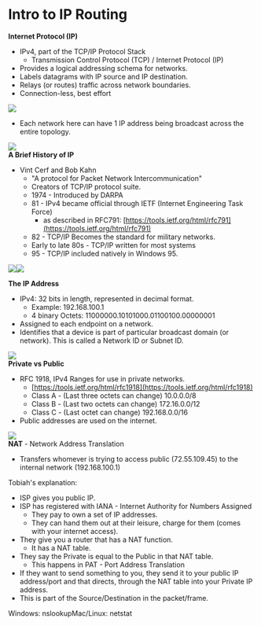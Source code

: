 # Intro to IP Routing

  
**Internet Protocol \(IP\)**

* IPv4, part of the TCP/IP Protocol Stack
  * Transmission Control Protocol \(TCP\) / Internet Protocol \(IP\)
* Provides a logical addressing schema for networks.
* Labels datagrams with IP source and IP destination.
* Relays \(or routes\) traffic across network boundaries.
* Connection-less, best effort

![](https://www.evernote.com/shard/s342/res/53291b93-7e7b-735f-9bed-d7714c801ffd)

* Each network here can have 1 IP address being broadcast across the entire topology.

![](https://www.evernote.com/shard/s342/res/9ca36f3d-777a-dfa8-92a1-b685f1f8114e)  
**A Brief History of IP**

* Vint Cerf and Bob Kahn
  * "A protocol for Packet Network Intercommunication"
  * Creators of TCP/IP protocol suite.
  * 1974 - Introduced by DARPA
  * 81 - IPv4 became official through IETF \(Internet Engineering Task Force\)
    * as described in RFC791: [https://tools.ietf.org/html/rfc791](https://tools.ietf.org/html/rfc791)
  * 82 - TCP/IP Becomes the standard for military networks.
  * Early to late 80s - TCP/IP written for most systems
  * 95 - TCP/IP included natively in Windows 95.

  
![](https://www.evernote.com/shard/s342/res/8ec46110-e89c-16ba-f7d0-c5db35613636)![](https://www.evernote.com/shard/s342/res/5ac0735d-e893-b627-3a7c-ed41baefc18c)  
  
**The IP Address**

* IPv4: 32 bits in length, represented in decimal format.
  * Example: 192.168.100.1
  * 4 binary Octets: 11000000.10101000.01100100.00000001
* Assigned to each endpoint on a network.
* Identifies that a device is part of particular broadcast domain \(or network\). This is called a Network ID or Subnet ID.

![](https://www.evernote.com/shard/s342/res/fa75cb58-4b0b-aa3e-bcc7-2170578b8856)  
**Private vs Public**

* RFC 1918, IPv4 Ranges for use in private networks.
  * [https://tools.ietf.org/html/rfc1918](https://tools.ietf.org/html/rfc1918)
  * Class A - \(Last three octets can change\) 10.0.0.0/8
  * Class B - \(Last two octets can change\) 172.16.0.0/12
  * Class C - \(Last octet can change\) 192.168.0.0/16
* Public addresses are used on the internet.

![](https://www.evernote.com/shard/s342/res/20a09dbe-2d85-b019-8046-23ebeadd9e38)  
**NAT** - Network Address Translation

* Transfers whomever is trying to access public \(72.55.109.45\) to the internal network \(192.168.100.1\)

Tobiah's explanation:

* ISP gives you public IP.
* ISP has registered with IANA - Internet Authority for Numbers Assigned
  * They pay to own a set of IP addresses.
  * They can hand them out at their leisure, charge for them \(comes with your internet access\).
* They give you a router that has a NAT function.
  * It has a NAT table.
* They say the Private is equal to the Public in that NAT table.
  * This happens in PAT - Port Address Translation
* If they want to send something to you, they send it to your public IP address/port and that directs, through the NAT table into your Private IP address.
* This is part of the Source/Destination in the packet/frame.

  
  
Windows: nslookupMac/Linux: netstat  
  
  
  
  
  
  
  
  
  
  
  
  
  


